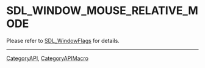 # SDL_WINDOW_MOUSE_RELATIVE_MODE

Please refer to [SDL_WindowFlags](SDL_WindowFlags) for details.

----
[CategoryAPI](CategoryAPI), [CategoryAPIMacro](CategoryAPIMacro)

